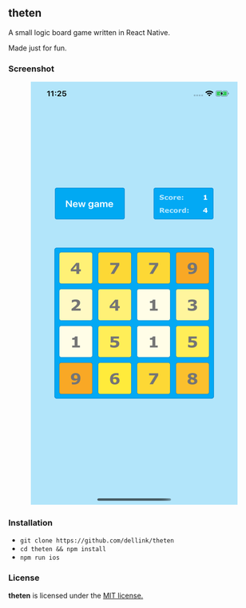 ## theten
A small logic board game written in React Native.

Made just for fun.

### Screenshot

<p align="center">
  <img src="https://github.com/dellink/theten/blob/master/simulator-screenshot-iPhone11.png" alt="Screenshot"/>
</p>

### Installation

- `git clone https://github.com/dellink/theten`
- `cd theten && npm install`
- `npm run ios`

### License
**theten** is licensed under the [MIT license.](https://github.com/dellink/theten/blob/master/LICENSE)
